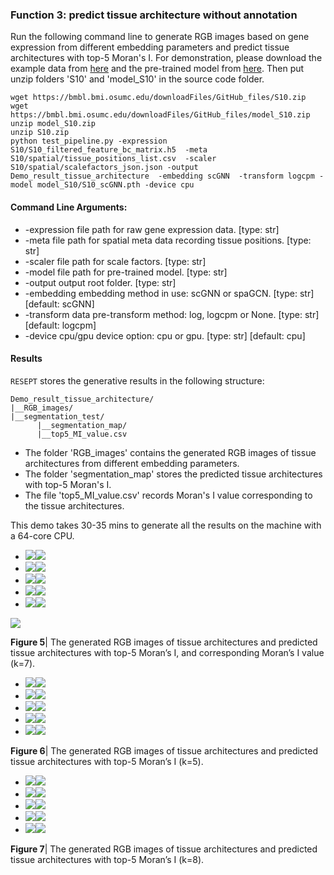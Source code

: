### Function 3: predict tissue architecture without annotation
Run the following command line to generate RGB images based on gene expression from different embedding parameters and predict tissue architectures with top-5 Moran's I. For demonstration, please download the example data from [here](https://bmbl.bmi.osumc.edu/downloadFiles/GitHub_files/S10.zip) and the pre-trained model from [here](https://bmbl.bmi.osumc.edu/downloadFiles/GitHub_files/model_S10.zip). Then put unzip folders 'S10' and 'model_S10' in the source code folder.
```
wget https://bmbl.bmi.osumc.edu/downloadFiles/GitHub_files/S10.zip 
wget https://bmbl.bmi.osumc.edu/downloadFiles/GitHub_files/model_S10.zip 
unzip model_S10.zip
unzip S10.zip
python test_pipeline.py -expression S10/S10_filtered_feature_bc_matrix.h5  -meta S10/spatial/tissue_positions_list.csv  -scaler S10/spatial/scalefactors_json.json -output Demo_result_tissue_architecture  -embedding scGNN  -transform logcpm -model model_S10/S10_scGNN.pth -device cpu
```

#### Command Line Arguments:
*	-expression file path for raw gene expression data. [type: str]
*	-meta file path for spatial meta data recording tissue positions. [type: str]
*	-scaler file path for scale factors. [type: str]
*	-model file path for pre-trained model. [type: str]
*	-output output root folder. [type: str]
*	-embedding embedding method in use: scGNN or spaGCN. [type: str] [default: scGNN]
*	-transform data pre-transform method: log, logcpm or None. [type: str] [default: logcpm]
*	-device cpu/gpu device option: cpu or gpu. [type: str] [default: cpu]

#### Results
 ```RESEPT``` stores the generative results in the following structure:
   ```
   Demo_result_tissue_architecture/
   |__RGB_images/
   |__segmentation_test/
         |__segmentation_map/
         |__top5_MI_value.csv
   ```
*	The folder 'RGB_images' contains the generated RGB images of tissue architectures from different embedding parameters.
*	The folder 'segmentation_map' stores the predicted tissue architectures with top-5 Moran's I.
*	The file 'top5_MI_value.csv' records Moran's I value corresponding to the tissue architectures.  

This demo takes 30-35 mins to generate all the results on the machine with a 64-core CPU.

- ![](./pic/Predict/1.png)![](./pic/Predict/segmentation/1.png)  
- ![](./pic/Predict/2.png)![](./pic/Predict/segmentation/2.png)  
- ![](./pic/Predict/3.png)![](./pic/Predict/segmentation/3.png)  
- ![](./pic/Predict/4.png)![](./pic/Predict/segmentation/4.png)  
- ![](./pic/Predict/5.png)![](./pic/Predict/segmentation/5.png)  
 
![](./pic/Predict/pre.png)

**Figure 5**| The generated RGB images of tissue architectures and predicted tissue architectures with top-5 Moran’s I, and corresponding Moran’s I value (k=7).


- ![](./pic/Evaluate/k=5/images/1.png)![](./pic/Evaluate/k=5/1.png)  
- ![](./pic/Evaluate/k=5/images/2.png)![](./pic/Evaluate/k=5/2.png)
- ![](./pic/Evaluate/k=5/images/3.png)![](./pic/Evaluate/k=5/3.png)
- ![](./pic/Evaluate/k=5/images/4.png)![](./pic/Evaluate/k=5/4.png)
- ![](./pic/Evaluate/k=5/images/5.png)![](./pic/Evaluate/k=5/5.png)

**Figure 6**| The generated RGB images of tissue architectures and predicted tissue architectures with top-5 Moran’s I (k=5).


- ![](./pic/Evaluate/k=8/images/1.png)![](./pic/Evaluate/k=8/1.png)  
- ![](./pic/Evaluate/k=8/images/2.png)![](./pic/Evaluate/k=8/2.png) 
- ![](./pic/Evaluate/k=8/images/3.png)![](./pic/Evaluate/k=8/3.png) 
- ![](./pic/Evaluate/k=8/images/4.png)![](./pic/Evaluate/k=8/4.png) 
- ![](./pic/Evaluate/k=8/images/5.png)![](./pic/Evaluate/k=8/5.png) 

**Figure 7**| The generated RGB images of tissue architectures and predicted tissue architectures with top-5 Moran’s I (k=8).
 
